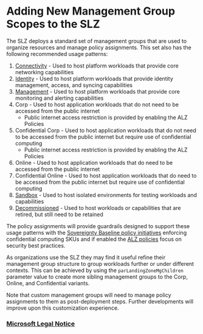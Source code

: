 # Adding New Management Group Scopes to the SLZ

The SLZ deploys a standard set of management groups that are used to organize resources and manage policy assignments. This set also has the following recommended usage patterns:

1. [Connectivity](https://learn.microsoft.com/azure/cloud-adoption-framework/ready/azure-best-practices/connectivity-to-azure) - Used to host platform workloads that provide core networking capabilities
2. [Identity](https://learn.microsoft.com/azure/cloud-adoption-framework/decision-guides/identity/) - Used to host platform workloads that provide identity management, access, and syncing capabilities
3. [Management](https://learn.microsoft.com/azure/cloud-adoption-framework/manage/monitor/) - Used to host platform workloads that provide core monitoring and alerting capabilities
4. Corp - Used to host application workloads that do not need to be accessed from the public internet
   * Public internet access restriction is provided by enabling the ALZ Policies
5. Confidential Corp - Used to host application workloads that do not need to be accessed from the public internet but require use of confidential computing
   * Public internet access restriction is provided by enabling the ALZ Policies
6. Online - Used to host application workloads that do need to be accessed from the public internet
7. Confidential Online - Used to host application workloads that do need to be accessed from the public internet but require use of confidential computing
8. [Sandbox](https://learn.microsoft.com/azure/cloud-adoption-framework/ready/considerations/sandbox-environments) - Used to host isolated environments for testing workloads and capabilities
9. [Decommissioned](https://learn.microsoft.com/azure/cloud-adoption-framework/migrate/migration-considerations/optimize/decommission) - Used to host workloads or capabilities that are retired, but still need to be retained

The policy assignments will provide guardrails designed to support these usage patterns with the [Sovereignty Baseline policy initiatives](./Sovereignty-Baseline-Policy-Initiatives.md) enforcing confidential computing SKUs and if enabled the [ALZ policies](https://github.com/Azure/Enterprise-Scale/wiki/ALZ-Policies) focus on security best practices.

As organizations use the SLZ they may find it useful refine their management group structure to group workloads further or under different contexts. This can be achieved by using the `parLandingZoneMgChildren` parameter value to create more sibling management groups to the Corp, Online, and Confidential variants. 

Note that custom management groups will need to manage policy assignments to them as post-deployment steps. Further developments will improve upon this customization experience.

### [Microsoft Legal Notice](../NOTICE.md)

